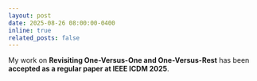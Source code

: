 ```yaml
---
layout: post
date: 2025-08-26 08:00:00-0400
inline: true
related_posts: false
---
```


My work on **Revisiting One-Versus-One and One-Versus-Rest** has been **accepted as a regular paper at IEEE ICDM 2025**.